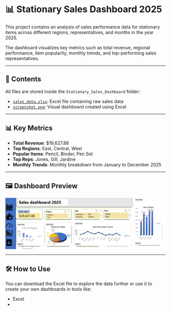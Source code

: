 # 📊 Stationary Sales Dashboard 2025

This project contains an analysis of sales performance data for stationary items across different regions, representatives, and months in the year 2025.

The dashboard visualizes key metrics such as total revenue, regional performance, item popularity, monthly trends, and top-performing sales representatives.

---

## 📁 Contents

All files are stored inside the `Stationary_Sales_Dashboard` folder:

- [`sales_data.xlsx`](Stationary_Sales_Dashboard/sales_data.xlsx): Excel file containing raw sales data
- [`screenshot.png`](Stationary_Sales_Dashboard/screenshot.png): Visual dashboard created using Excel

---

## 📊 Key Metrics

- **Total Revenue**: $19,627.88
- **Top Regions**: East, Central, West
- **Popular Items**: Pencil, Binder, Pen Set
- **Top Reps**: Jones, Gill, Jardine
- **Monthly Trends**: Monthly breakdown from January to December 2025

---

## 🖼️ Dashboard Preview

![Sales Dashboard Screenshot](Stationary_Sales_Dashboard/screenshot.png)

---



## 🛠️ How to Use

You can download the Excel file to explore the data further or use it to create your own dashboards in tools like:
- Excel
-
